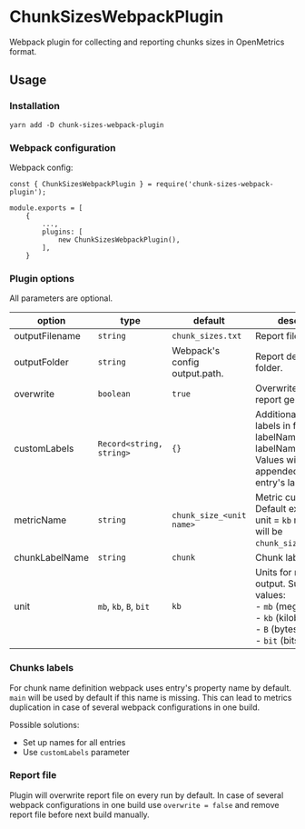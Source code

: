 # ChunkSizesWebpackPlugin

Webpack plugin for collecting and reporting chunks sizes in OpenMetrics format.

## Usage

### Installation

```
yarn add -D chunk-sizes-webpack-plugin
```

### Webpack configuration

Webpack config:

```
const { ChunkSizesWebpackPlugin } = require('chunk-sizes-webpack-plugin');

module.exports = [
    {
        ...,
        plugins: [
            new ChunkSizesWebpackPlugin(),
        ],
    }
```

### Plugin options

All parameters are optional.

| option         | type                     | default                       | description                                                                                                                           |
|----------------|--------------------------|-------------------------------|---------------------------------------------------------------------------------------------------------------------------------------|
| outputFilename | `string`                 | `chunk_sizes.txt`             | Report file name.                                                                                                                     |
| outputFolder   | `string`                 | Webpack's config output.path. | Report destination folder.                                                                                                            |
| overwrite      | `boolean`                | `true`                        | Overwrite file on report generation.                                                                                                  |
| customLabels   | `Record<string, string>` | `{}`                          | Additional custom labels in format: { labelName1: value1, labelName2: value2 }. <br>Values will be appended in every entry's labels list. |
| metricName     | `string`                 | `chunk_size_<unit name>`      | Metric custom name. <br>Default example: for unit = `kb` metric name will be `chunk_size_kilobytes`.                                        |
| chunkLabelName | `string`                 | `chunk`                       | Chunk label name.                                                                                                                     |
| unit           | `mb`, `kb`, `B`, `bit`   | `kb`                          | Units for metric output. Supported values: <br>- `mb` (megabytes) <br>- `kb` (kilobytes) <br>- `B` (bytes) <br>- `bit` (bits)                       |


### Chunks labels

For chunk name definition webpack uses entry's property name by default. `main` will be used by default if this name is missing.
This can lead to metrics duplication in case of several webpack configurations in one build.

Possible solutions:

- Set up names for all entries
- Use `customLabels` parameter

### Report file

Plugin will overwrite report file on every run by default. In case of several webpack configurations 
in one build use `overwrite = false` and remove report file before next build manually.

